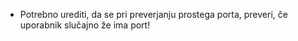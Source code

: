 - Potrebno urediti, da se pri preverjanju prostega porta, preveri, če uporabnik slučajno že ima port!
